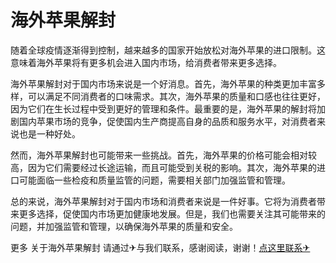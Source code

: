 # 海外苹果解封

随着全球疫情逐渐得到控制，越来越多的国家开始放松对海外苹果的进口限制。这意味着海外苹果将有更多机会进入国内市场，给消费者带来更多选择。

海外苹果解封对于国内市场来说是一个好消息。首先，海外苹果的种类更加丰富多样，可以满足不同消费者的口味需求。其次，海外苹果的质量和口感也往往更好，因为它们在生长过程中受到更好的管理和条件。最重要的是，海外苹果的解封将加剧国内苹果市场的竞争，促使国内生产商提高自身的品质和服务水平，对消费者来说也是一种好处。

然而，海外苹果解封也可能带来一些挑战。首先，海外苹果的价格可能会相对较高，因为它们需要经过长途运输，而且可能受到关税的影响。其次，海外苹果的进口可能面临一些检疫和质量监管的问题，需要相关部门加强监管和管理。

总的来说，海外苹果解封对于国内市场和消费者来说是一件好事。它将为消费者带来更多选择，促使国内市场更加健康地发展。但是，我们也需要关注其可能带来的问题，并加强监管和管理，以确保海外苹果的质量和安全。

更多 关于海外苹果解封 请通过✈与我们联系，感谢阅读，谢谢！[点这里联系✈](https://www.k02.cc)